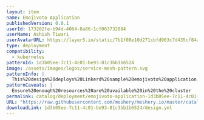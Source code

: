 ```yaml
---
layout: item
name: Emojivoto Application
publishedVersion: 0.0.1
userId: 173202fe-b94d-4064-8a86-1cf063732884
userName: Ashish Tiwari
userAvatarURL: https://layer5.io/static/7b1f08e10d271cbfd963c7d435cf84ac/416c3/ashish-tiwari.webp
type: deployment
compatibility:
  - kubernetes
patternId: 1d3b05ee-7c11-4c01-be93-81c3bb1b6524
image: /assets/images/logos/service-mesh-pattern.svg
patternInfo: |
  This%20design%20deploys%20Linkerd%20sample%20emojivoto%20application.
patternCaveats: |
  Ensure%20enough%20resources%20are%20available%20in%20the%20cluster
permalink: catalog/deployment/emojivoto-application-1d3b05ee-7c11-4c01-be93-81c3bb1b6524.html
URL: "https://raw.githubusercontent.com/meshery/meshery.io/master/catalog/1d3b05ee-7c11-4c01-be93-81c3bb1b6524/0.0.1/design.yml"
downloadLink: 1d3b05ee-7c11-4c01-be93-81c3bb1b6524/design.yml
---
```

